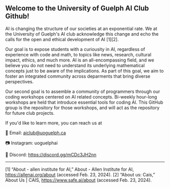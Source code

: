 ## Welcome to the University of Guelph AI Club Github!

AI is changing the structure of our societies at an exponential rate. We at the University of Guelph's AI club acknowledge this change and echo the calls for the open and ethical development of AI [1][2]. 

Our goal is to expose students with a curiousity in AI, regardless of experience with code and math, to topics like news, research, cultural impact, ethics, and much more. AI is an all-encompassing field, and we believe you do not need to understand its underlying mathematical concepts just to be aware of the implications. As part of this goal, we aim to foster an integrated community across deparments that bring diverse perspectives. 

Our second goal is to assemble a community of programmers through our coding workshops centered on AI related concepts. Bi-weekly hour-long workshops are held that introduce essential tools for coding AI. This GitHub group is the repository for those workshops, and will act as the repository for future club projects. 

If you'd like to learn more, you can reach us at 

📧 Email:       aiclub@uoguelph.ca

📷 Instagram:   uoguelphai

📲 Discord:     https://discord.gg/mCDc3JH2nn


---------------------------------
[1] “About - allen institute for AI,” About - Allen Institute for AI, https://allenai.org/about (accessed Feb. 23, 2024). 
[2] “About us: Cais,” About Us | CAIS, https://www.safe.ai/about (accessed Feb. 23, 2024). 
<!--

**Here are some ideas to get you started:**

🙋‍♀️ A short introduction - what is your organization all about?
🌈 Contribution guidelines - how can the community get involved?
👩‍💻 Useful resources - where can the community find your docs? Is there anything else the community should know?
🍿 Fun facts - what does your team eat for breakfast?
🧙 Remember, you can do mighty things with the power of [Markdown](https://docs.github.com/github/writing-on-github/getting-started-with-writing-and-formatting-on-github/basic-writing-and-formatting-syntax)
-->
